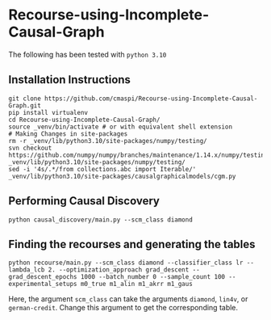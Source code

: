 # Recourse-using-Incomplete-Causal-Graph

The following has been tested with `python 3.10`

## Installation Instructions
```shell
git clone https://github.com/cmaspi/Recourse-using-Incomplete-Causal-Graph.git
pip install virtualenv
cd Recourse-using-Incomplete-Causal-Graph/
source _venv/bin/activate # or with equivalent shell extension
# Making Changes in site-packages
rm -r _venv/lib/python3.10/site-packages/numpy/testing/
svn checkout https://github.com/numpy/numpy/branches/maintenance/1.14.x/numpy/testing _venv/lib/python3.10/site-packages/numpy/testing/
sed -i '4s/.*/from collections.abc import Iterable/' _venv/lib/python3.10/site-packages/causalgraphicalmodels/cgm.py
```

## Performing Causal Discovery
```shell
python causal_discovery/main.py --scm_class diamond
```

## Finding the recourses and generating the tables
```shell
python recourse/main.py --scm_class diamond --classifier_class lr --lambda_lcb 2. --optimization_approach grad_descent --grad_descent_epochs 1000 --batch_number 0 --sample_count 100 --experimental_setups m0_true m1_alin m1_akrr m1_gaus
```

Here, the argument `scm_class` can take the arguments `diamond`, `lin4v`, or `german-credit`. Change this argument to get the corresponding table.
